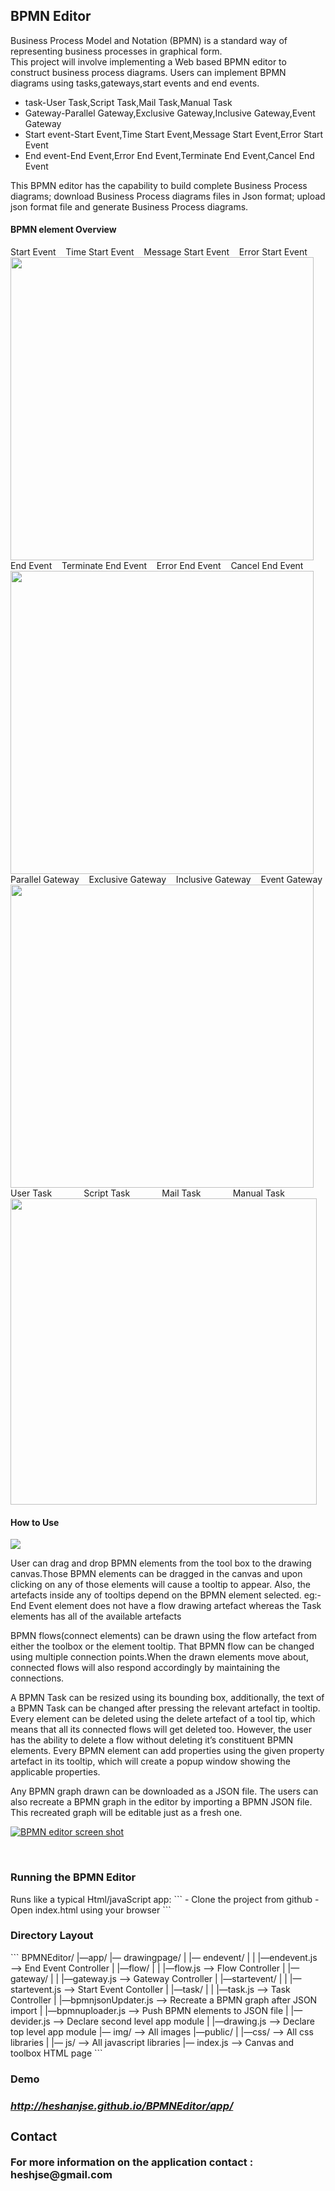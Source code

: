 <h2><b>BPMN Editor</b></h2>

Business Process Model and Notation (BPMN) is a standard way of representing business processes in graphical form.  
This project will involve implementing a Web based BPMN editor to construct business process diagrams. Users can implement BPMN diagrams using tasks,gateways,start events and end events.   
  
 - task-User Task,Script Task,Mail Task,Manual Task  
 - Gateway-Parallel Gateway,Exclusive Gateway,Inclusive Gateway,Event Gateway  
 - Start event-Start Event,Time Start Event,Message Start Event,Error Start Event  
 - End event-End Event,Error End Event,Terminate End Event,Cancel End Event    

This BPMN editor has the capability to build complete Business Process diagrams; download Business Process diagrams files in Json format; upload json format file and generate Business Process diagrams.

<p>
<h4><b>BPMN element Overview</b></h4>
  Start Event&nbsp;&nbsp;&nbsp;&nbsp;Time Start Event&nbsp;&nbsp;&nbsp;&nbsp;Message Start Event&nbsp;&nbsp;&nbsp;&nbsp;Error Start Event  
  <br>
  <img src="http://i68.tinypic.com/jjsdh1.png" width="485"/>
  <br>
  End Event&nbsp;&nbsp;&nbsp;&nbsp;Terminate End Event&nbsp;&nbsp;&nbsp;&nbsp;Error End Event&nbsp;&nbsp;&nbsp;&nbsp;Cancel End Event  
  <br>
  <img src="http://i66.tinypic.com/2ahcpqf.png" width="485"/>
  <br>
  Parallel Gateway&nbsp;&nbsp;&nbsp;&nbsp;Exclusive Gateway&nbsp;&nbsp;&nbsp;&nbsp;Inclusive Gateway&nbsp;&nbsp;&nbsp;&nbsp;Event Gateway  
  <br>
  <img src="http://i65.tinypic.com/6oookg.png" width="485"/>
  <br>
  User Task&nbsp;&nbsp;&nbsp;&nbsp;&nbsp;&nbsp;&nbsp;&nbsp;&nbsp;&nbsp;&nbsp;&nbsp;&nbsp;Script Task&nbsp;&nbsp;&nbsp;&nbsp;&nbsp;&nbsp;&nbsp;&nbsp;&nbsp;&nbsp;&nbsp;&nbsp;&nbsp;Mail Task&nbsp;&nbsp;&nbsp;&nbsp;&nbsp;&nbsp;&nbsp;&nbsp;&nbsp;&nbsp;&nbsp;&nbsp;&nbsp;Manual Task  
  <br>
  <img src="http://i66.tinypic.com/2f0fvk9.png" width="490"/>

  <!--<img src="your_relative_path_here_number_2_large_name" width="350"/>-->
  <h4><b>How to Use</b></h4>
<img src="http://i66.tinypic.com/34htpfk.png" />
</p>

User can drag and drop BPMN elements from the tool box to the drawing canvas.Those BPMN elements can be dragged in the canvas and upon clicking on any of those elements will cause a tooltip to appear. Also, the artefacts inside any of tooltips depend on the BPMN element selected. eg:- End Event element does not have a flow drawing artefact whereas the Task  elements has all of the available artefacts

BPMN flows(connect elements) can be drawn using  the flow artefact from either the toolbox or the element tooltip. That BPMN flow can be changed using multiple connection points.When the drawn elements move about, connected flows will also respond accordingly by maintaining the connections.

A BPMN Task can be resized using its bounding box, additionally, the text of a BPMN Task can be changed after pressing the relevant artefact in tooltip. Every element can be deleted using the delete artefact of a tool tip, which means that all its connected flows will get deleted too. However,  the user has the ability to delete a flow without deleting it’s constituent BPMN elements. 
Every BPMN element can add properties using the given property artefact in its tooltip, which will create a popup window showing the applicable properties. 

Any BPMN graph drawn can be downloaded as a JSON file. The users can also recreate a BPMN graph in the editor by importing a BPMN JSON file. This recreated graph will be editable just as a fresh one. 


<a href="http://i64.tinypic.com/2910ydi.png" target="_blank"><img src="http://i64.tinypic.com/2910ydi.png" border="0" alt="BPMN editor screen shot" ></a>
<!--<a href="http://tinypic.com?ref=2gw5ag5" target="_blank"><img src="http://i65.tinypic.com/2gw5ag5.png" border="0" alt="Image and video hosting by TinyPic"  height="490" width="500"></a>-->
<br>
<h3><b>Running the BPMN Editor</b></h3>
Runs like a typical Html/javaScript app:  
```
 - Clone the project from github
 - Open index.html using your browser 
 ```
 <h3><b>Directory Layout</b></h3>
 ```
BPMNEditor/  
 |—app/  
    |— drawingpage/  
    |      |— endevent/  
    |      |      |—endevent.js    —>  End Event Controller  
    |      |—flow/
    |      |      |—flow.js        —>  Flow Controller  
    |      |—gateway/
    |      |      |—gateway.js     —>  Gateway Controller  
    |      |—startevent/
    |      |      |—startevent.js  —>  Start Event Contoller  
    |      |—task/
    |      |      |—task.js        —>  Task Controller  
    |      |—bpmnjsonUpdater.js    —>  Recreate a BPMN graph after JSON import  
    |      |—bpmnuploader.js       —>  Push BPMN elements to JSON file  
    |      |—devider.js            —>  Declare second level app module  
    |      |—drawing.js            —>  Declare top level app module  
    |— img/                        —>  All images  
    |—public/
    |      |—css/                  —>  All css libraries  
    |      |— js/                  —>  All javascript libraries  
    |— index.js                    —>  Canvas and toolbox HTML page  
 ```
<h3>Demo<h3>
<a href="http://heshanjse.github.io/BPMNEditor/app/"><h5>http://heshanjse.github.io/BPMNEditor/app/<h5></a>

 <h3><b>Contact</b></h3>
 For more information on the application contact : heshjse@gmail.com
